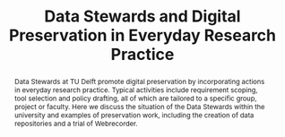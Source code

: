 ---
abstract: Data Stewards at TU Delft promote digital preservation by incorporating
  actions in everyday research practice. Typical activities include requirement scoping,
  tool selection and policy drafting, all of which are tailored to a specific group,
  project or faculty. Here we discuss the situation of the Data Stewards within the
  university and examples of preservation work, including the creation of data repositories
  and a trial of Webrecorder.
creators:
- J.S. Love
- Yan Wang
- Esther Plomp
date: null
document_url: https://services.phaidra.univie.ac.at/api/object/o:1081735/download
grand_parent: iPRES
institutions: []
keywords: []
landing_page_url: https://phaidra.univie.ac.at/o:1081735
language: eng
layout: publication
license: CC BY 4.0 International
notes_url: null
parent: iPRES 2019
publication_type: paper
size: 233245
slides_url: null
source_name: iPRES
stream_url: null
title: 'Data Stewards and Digital Preservation in Everyday Research Practice '
year: 2019
---